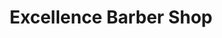 ---
title: "Excellence Barber Shop"
url: /new-york/excellence-barber-shop-broadway/
shop: Friseur
---